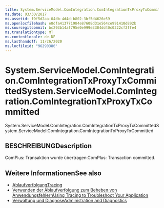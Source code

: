 ```yaml
---
title: System.ServiceModel.ComIntegration.ComIntegrationTxProxyTxCommitted
ms.date: 03/30/2017
ms.assetid: f9f5d2aa-04db-4d4d-b802-3bf5d4626e59
ms.openlocfilehash: e8dfa413771984e87608d31e564ce991410d892b
ms.sourcegitcommit: bc293b14af795e0e999e3304dd40c0222cf2ffe4
ms.translationtype: MT
ms.contentlocale: de-DE
ms.lasthandoff: 11/26/2020
ms.locfileid: "96290386"
---
```

# <a name="systemservicemodelcomintegrationcomintegrationtxproxytxcommitted"></a><span data-ttu-id="52d7f-102">System.ServiceModel.ComIntegration.ComIntegrationTxProxyTxCommitted</span><span class="sxs-lookup"><span data-stu-id="52d7f-102">System.ServiceModel.ComIntegration.ComIntegrationTxProxyTxCommitted</span></span>

<span data-ttu-id="52d7f-103">System.ServiceModel.ComIntegration.ComIntegrationTxProxyTxCommitted</span><span class="sxs-lookup"><span data-stu-id="52d7f-103">System.ServiceModel.ComIntegration.ComIntegrationTxProxyTxCommitted</span></span>  
  
## <a name="description"></a><span data-ttu-id="52d7f-104">BESCHREIBUNG</span><span class="sxs-lookup"><span data-stu-id="52d7f-104">Description</span></span>  

 <span data-ttu-id="52d7f-105">ComPlus: Transaktion wurde übertragen.</span><span class="sxs-lookup"><span data-stu-id="52d7f-105">ComPlus: Transaction committed.</span></span>  
  
## <a name="see-also"></a><span data-ttu-id="52d7f-106">Weitere Informationen</span><span class="sxs-lookup"><span data-stu-id="52d7f-106">See also</span></span>

- [<span data-ttu-id="52d7f-107">Ablaufverfolgung</span><span class="sxs-lookup"><span data-stu-id="52d7f-107">Tracing</span></span>](index.md)
- [<span data-ttu-id="52d7f-108">Verwenden der Ablaufverfolgung zum Beheben von Anwendungsfehlern</span><span class="sxs-lookup"><span data-stu-id="52d7f-108">Using Tracing to Troubleshoot Your Application</span></span>](using-tracing-to-troubleshoot-your-application.md)
- [<span data-ttu-id="52d7f-109">Verwaltung und Diagnose</span><span class="sxs-lookup"><span data-stu-id="52d7f-109">Administration and Diagnostics</span></span>](../index.md)
